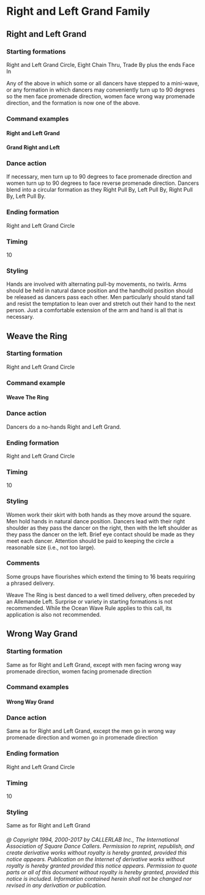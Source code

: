 
# Right and Left Grand Family

## Right and Left Grand

### Starting formations

Right and Left Grand Circle, Eight Chain Thru, Trade By plus the ends Face In

Any of the above in which some or all dancers have stepped to a mini-wave, or any formation in which
dancers may conveniently turn up to 90 degrees so the men face promenade direction, women face
wrong way promenade direction, and the formation is now one of the above.

### Command examples

#### Right and Left Grand
#### Grand Right and Left

### Dance action

If necessary, men turn up to 90 degrees to face promenade direction and women turn up to
90 degrees to face reverse promenade direction. Dancers blend into a circular formation as they Right
Pull By, Left Pull By, Right Pull By, Left Pull By.

### Ending formation

Right and Left Grand Circle

### Timing

10

### Styling

Hands are involved with alternating pull-by movements, no twirls. Arms should be held in
natural dance position and the handhold position should be released as dancers pass each other. Men
particularly should stand tall and resist the temptation to lean over and stretch out their hand to the
next person. Just a comfortable extension of the arm and hand is all that is necessary.

## Weave the Ring

### Starting formation

Right and Left Grand Circle

### Command example

#### Weave The Ring

### Dance action

Dancers do a no-hands Right and Left Grand.

### Ending formation

Right and Left Grand Circle

### Timing

10

### Styling

Women work their skirt with both hands as they move around the square. Men hold hands in
natural dance position. Dancers lead with their right shoulder as they pass the dancer on the right,
then with the left shoulder as they pass the dancer on the left. Brief eye contact should be made as they
meet each dancer. Attention should be paid to keeping the circle a reasonable size (i.e., not too large).

### Comments

Some groups have flourishes which extend the timing to 16 beats requiring a phrased delivery.

Weave The Ring is best danced to a well timed delivery, often preceded by an Allemande Left. Surprise
or variety in starting formations is not recommended. While the Ocean Wave Rule applies to this call,
its application is also not recommended.

## Wrong Way Grand

### Starting formation

Same as for Right and Left Grand, except with men facing wrong way promenade
direction, women facing promenade direction

### Command examples

#### Wrong Way Grand

### Dance action

Same as for Right and Left Grand, except the men go in wrong way promenade direction and
women go in promenade direction

### Ending formation

Right and Left Grand Circle

### Timing

10

### Styling

Same as for Right and Left Grand

###### @ Copyright 1994, 2000-2017 by CALLERLAB Inc., The International Association of Square Dance Callers. Permission to reprint, republish, and create derivative works without royalty is hereby granted, provided this notice appears. Publication on the Internet of derivative works without royalty is hereby granted provided this notice appears. Permission to quote parts or all of this document without royalty is hereby granted, provided this notice is included. Information contained herein shall not be changed nor revised in any derivation or publication.
